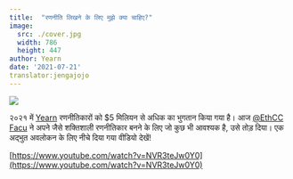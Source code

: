 ```yaml
---
title:  "रणनीति लिखने के लिए मुझे क्या चाहिए?"
image:
  src: ./cover.jpg
  width: 786
  height: 447
author: Yearn
date: '2021-07-21'
translator:jengajojo
---
```


![](/_posts/_announcements/what-do-i-need-to-write-a-strategy/cover.jpg)

२०२१ में [Yearn](https://t.me/yearnupdates) रणनीतिकारों को $5 मिलियन से अधिक का भुगतान किया गया है। आज [@EthCC](https://twitter.com/EthCC/) [Facu](https://t.me/fameal) ने अपने जैसे शक्तिशाली रणनीतिकार बनने के लिए जो कुछ भी आवश्यक है, उसे तोड़ दिया। एक अद्भुत अवलोकन के लिए नीचे दिया गया वीडियो देखें!

[https://www.youtube.com/watch?v=NVR3teJw0Y0](https://www.youtube.com/watch?v=NVR3teJw0Y0)
